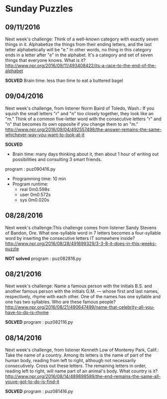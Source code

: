 # Sunday Puzzles

## 09/11/2016

Next week's challenge: Think of a well-known category with exactly seven things in it. Alphabetize the things from their ending letters, and the last letter alphabetically will be "e." In other words, no thing in this category ends in a letter after "e" in the alphabet. It's a category and set of seven things that everyone knows. What is it?
http://www.npr.org/2016/09/11/493408422/its-a-race-to-the-end-of-the-alphabet

**SOLVED**
Brain time: less than time to eat a buttered bagel

## 09/04/2016

Next week's challenge, from listener Norm Baird of Toledo, Wash.: If you squish the small letters "r" and "n" too closely together, they look like an "m." Think of a common five-letter word with the consecutive letters "r" and "n" that becomes its own opposite if you change them to an "m."
http://www.npr.org/2016/09/04/492557498/the-answer-remains-the-same-whichever-way-you-want-to-look-at-it

**SOLVED**
* Brain time: many days thinking about it, then about 1 hour of writing out possibilities and consulting 3 smart friends.

program : puz090416.py
* Programming time: 10 min
* Program runtime: 
  - real	0m0.598s
  - user	0m0.572s
  - sys		0m0.020s

## 08/28/2016

Next week's challenge:This challenge comes from listener Sandy Stevens of Bandon, Ore. What one-syllable word in 7 letters becomes a four-syllable word by inserting the consecutive letters IT somewhere inside?
http://www.npr.org/2016/08/28/491699329/3-3-8-it-does-in-this-weeks-puzzle

**NOT solved**
program : puz082816.py

## 08/21/2016

Next week's challenge: Name a famous person with the initials B.S. and another famous person with the initials G.M. — whose first and last names, respectively, rhyme with each other. One of the names has one syllable and one has two syllables. Who are these famous people?
http://www.npr.org/2016/08/21/490647499/name-that-celebrity-all-you-have-to-do-is-rhyme

**SOLVED**
program : puz082116.py

## 08/14/2016

Next week's challenge, from listener Kenneth Low of Monterey Park, Calif.: Take the name of a country. Among its letters is the name of part of the human body, reading from left to right, although not necessarily consecutively. Cross out these letters. The remaining letters in order, reading left to right, will name part of an animal's body. What country is it?
http://www.npr.org/2016/08/14/489898589/the-end-remains-the-same-all-youve-got-to-do-is-find-it

**SOLVED**
program : puz081416.py